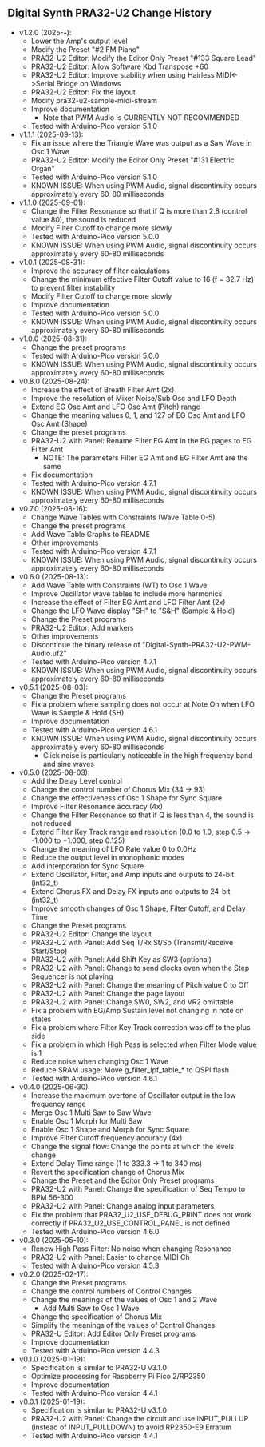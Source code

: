 ## Digital Synth PRA32-U2 Change History

- v1.2.0 (2025-**-**):
    - Lower the Amp's output level
    - Modify the Preset "#2 FM Piano"
    - PRA32-U2 Editor: Modify the Editor Only Preset "#133 Square Lead"
    - PRA32-U2 Editor: Allow Software Kbd Transpose +60
    - PRA32-U2 Editor: Improve stability when using Hairless MIDI<->Serial Bridge on Windows
    - PRA32-U2 Editor: Fix the layout
    - Modify pra32-u2-sample-midi-stream
    - Improve documentation
        - Note that PWM Audio is CURRENTLY NOT RECOMMENDED
    - Tested with Arduino-Pico version 5.1.0
- v1.1.1 (2025-09-13):
    - Fix an issue where the Triangle Wave was output as a Saw Wave in Osc 1 Wave
    - PRA32-U2 Editor: Modify the Editor Only Preset "#131 Electric Organ"
    - Tested with Arduino-Pico version 5.1.0
    - KNOWN ISSUE: When using PWM Audio, signal discontinuity occurs approximately every 60-80 milliseconds
- v1.1.0 (2025-09-01):
    - Change the Filter Resonance so that if Q is more than 2.8 (control value 80), the sound is reduced
    - Modify Filter Cutoff to change more slowly
    - Tested with Arduino-Pico version 5.0.0
    - KNOWN ISSUE: When using PWM Audio, signal discontinuity occurs approximately every 60-80 milliseconds
- v1.0.1 (2025-08-31):
    - Improve the accuracy of filter calculations
    - Change the minimum effective Filter Cutoff value to 16 (f = 32.7 Hz) to prevent filter instability
    - Modify Filter Cutoff to change more slowly
    - Improve documentation
    - Tested with Arduino-Pico version 5.0.0
    - KNOWN ISSUE: When using PWM Audio, signal discontinuity occurs approximately every 60-80 milliseconds
- v1.0.0 (2025-08-31):
    - Change the preset programs
    - Tested with Arduino-Pico version 5.0.0
    - KNOWN ISSUE: When using PWM Audio, signal discontinuity occurs approximately every 60-80 milliseconds
- v0.8.0 (2025-08-24):
    - Increase the effect of Breath Filter Amt (2x)
    - Improve the resolution of Mixer Noise/Sub Osc and LFO Depth
    - Extend EG Osc Amt and LFO Osc Amt (Pitch) range
    - Change the meaning values 0, 1, and 127 of EG Osc Amt and LFO Osc Amt (Shape)
    - Change the preset programs
    - PRA32-U2 with Panel: Rename Filter EG Amt in the EG pages to EG Filter Amt
        - NOTE: The parameters Filter EG Amt and EG Filter Amt are the same
    - Fix documentation
    - Tested with Arduino-Pico version 4.7.1
    - KNOWN ISSUE: When using PWM Audio, signal discontinuity occurs approximately every 60-80 milliseconds
- v0.7.0 (2025-08-16):
    - Change Wave Tables with Constraints (Wave Table 0-5)
    - Change the preset programs
    - Add Wave Table Graphs to README
    - Other improvements
    - Tested with Arduino-Pico version 4.7.1
    - KNOWN ISSUE: When using PWM Audio, signal discontinuity occurs approximately every 60-80 milliseconds
- v0.6.0 (2025-08-13):
    - Add Wave Table with Constraints (WT) to Osc 1 Wave
    - Improve Oscillator wave tables to include more harmonics
    - Increase the effect of Filter EG Amt and LFO Filter Amt (2x)
    - Change the LFO Wave display "SH" to "S&H" (Sample & Hold)
    - Change the Preset programs
    - PRA32-U2 Editor: Add markers
    - Other improvements
    - Discontinue the binary release of "Digital-Synth-PRA32-U2-PWM-Audio.uf2"
    - Tested with Arduino-Pico version 4.7.1
    - KNOWN ISSUE: When using PWM Audio, signal discontinuity occurs approximately every 60-80 milliseconds
- v0.5.1 (2025-08-03):
    - Change the Preset programs
    - Fix a problem where sampling does not occur at Note On when LFO Wave is Sample & Hold (SH)
    - Improve documentation
    - Tested with Arduino-Pico version 4.6.1
    - KNOWN ISSUE: When using PWM Audio, signal discontinuity occurs approximately every 60-80 milliseconds
        - Click noise is particularly noticeable in the high frequency band and sine waves
- v0.5.0 (2025-08-03):
    - Add the Delay Level control
    - Change the control number of Chorus Mix (34 -> 93)
    - Change the effectiveness of Osc 1 Shape for Sync Square
    - Improve Filter Resonance accuracy (4x)
    - Change the Filter Resonance so that if Q is less than 4, the sound is not reduced
    - Extend Filter Key Track range and resolution (0.0 to 1.0, step 0.5 -> -1.000 to +1.000, step 0.125)
    - Change the meaning of LFO Rate value 0 to 0.0Hz
    - Reduce the output level in monophonic modes
    - Add interporation for Sync Square
    - Extend Oscillator, Filter, and Amp inputs and outputs to 24-bit (int32_t)
    - Extend Chorus FX and Delay FX inputs and outputs to 24-bit (int32_t)
    - Improve smooth changes of Osc 1 Shape, Filter Cutoff, and Delay Time
    - Change the Preset programs
    - PRA32-U2 Editor: Change the layout
    - PRA32-U2 with Panel: Add Seq T/Rx St/Sp (Transmit/Receive Start/Stop)
    - PRA32-U2 with Panel: Add Shift Key as SW3 (optional)
    - PRA32-U2 with Panel: Change to send clocks even when the Step Sequencer is not playing
    - PRA32-U2 with Panel: Change the meaning of Pitch value 0 to Off
    - PRA32-U2 with Panel: Change the page layout
    - PRA32-U2 with Panel: Change SW0, SW2, and VR2 omittable
    - Fix a problem with EG/Amp Sustain level not changing in note on states
    - Fix a problem where Filter Key Track correction was off to the plus side
    - Fix a problem in which High Pass is selected when Filter Mode value is 1
    - Reduce noise when changing Osc 1 Wave
    - Reduce SRAM usage: Move g_filter_lpf_table_* to QSPI flash
    - Tested with Arduino-Pico version 4.6.1
- v0.4.0 (2025-06-30):
    - Increase the maximum overtone of Oscillator output in the low frequency range
    - Merge Osc 1 Multi Saw to Saw Wave
    - Enable Osc 1 Morph for Multi Saw
    - Enable Osc 1 Shape and Morph for Sync Square
    - Improve Filter Cutoff frequency accuracy (4x)
    - Change the signal flow: Change the points at which the levels change
    - Extend Delay Time range (1 to 333.3 -> 1 to 340 ms)
    - Revert the specification change of Chorus Mix
    - Change the Preset and the Editor Only Preset programs
    - PRA32-U2 with Panel: Change the specification of Seq Tempo to BPM 56-300
    - PRA32-U2 with Panel: Change analog input parameters
    - Fix the problem that PRA32_U2_USE_DEBUG_PRINT does not work correctly  if PRA32_U2_USE_CONTROL_PANEL is not defined
    - Tested with Arduino-Pico version 4.6.0
- v0.3.0 (2025-05-10):
    - Renew High Pass Filter: No noise when changing Resonance
    - PRA32-U2 with Panel: Easier to change MIDI Ch
    - Tested with Arduino-Pico version 4.5.3
- v0.2.0 (2025-02-17):
    - Change the Preset programs
    - Change the control numbers of Control Changes
    - Change the meanings of the values of Osc 1 and 2 Wave
        - Add Multi Saw to Osc 1 Wave
    - Change the specification of Chorus Mix
    - Simplify the meanings of the values of Control Changes
    - PRA32-U Editor: Add Editor Only Preset programs
    - Improve documentation
    - Tested with Arduino-Pico version 4.4.3
- v0.1.0 (2025-01-19):
    - Specification is similar to PRA32-U v3.1.0
    - Optimize processing for Raspberry Pi Pico 2/RP2350
    - Improve documentation
    - Tested with Arduino-Pico version 4.4.1
- v0.0.1 (2025-01-19):
    - Specification is similar to PRA32-U v3.1.0
    - PRA32-U2 with Panel: Change the circuit and use INPUT_PULLUP (instead of INPUT_PULLDOWN) to avoid RP2350-E9 Erratum
    - Tested with Arduino-Pico version 4.4.1
